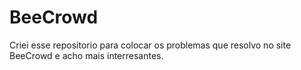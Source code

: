 # BeeCrowd
Criei esse repositorio para colocar os problemas que
resolvo no site BeeCrowd e acho mais interresantes.

